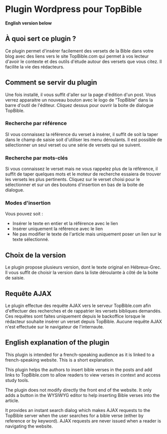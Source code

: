 Plugin Wordpress pour TopBible
==============================

**English version below**

## À quoi sert ce plugin ?

Ce plugin permet d'insérer facilement des versets de la Bible dans votre blog avec des liens vers le site TopBible.com qui permet à vos lecteur d'avoir le contexte et des outils d'étude autour des versets que vous citez. Il facilite la vie des rédacteurs.

## Comment se servir du plugin

Une fois installé, il vous suffit d'aller sur la page d'édition d'un post. Vous verrez apparaitre un nouveau bouton avec le logo de “TopBible” dans la barre d'outil de l'éditeur. Cliquez dessus pour ouvrir la boite de dialogue TopBible.

### Recherche par référence

SI vous connaissez la référence du verset à insérer, il suffit de soit la taper dans le champ de saisie soit d'utiliser les menu déroulants. Il est possible de sélectionner un seul verset ou une série de versets qui se suivent.

### Recherche par mots-clés

Si vous connaissez le verset mais ne vous rappelez plus de la référence, il suffit de taper quelques mots et le moteur de recherche essaiera de trouver les versets les plus pertinents. Cliquez sur le verset choisi pour le sélectionner et sur un des boutons d'insertion en bas de la boite de dialogue.

### Modes d'insertion

Vous pouvez soit :
+ Insérer le texte en entier et la référence avec le lien
+ Insérer uniquement la référence avec le lien
+ Ne pas modifier le texte de l'article mais uniquement poser un lien sur le texte sélectionné.

## Choix de la version

Le plugin propose plusieurs version, dont le texte original en Hébreux-Grec. Il vous suffit de choisir la version dans la liste déroulante à côté de la boite de saisie.

## Requête AJAX

Le plugin effectue des requête AJAX vers le serveur TopBible.com afin d'effectuer des recherches et de rappatrier les versets bibliques demandés. Ces requêtes sont faites uniquement depuis le backoffice lorsque le rédacteur souhaite insérer un verset depuis TopBible. Aucune requête AJAX n'est effectuée sur le navigateur de l'internaute.

## English explanation of the plugin

This plugin is intended for a french-speaking audience as it is linked to a french-speaking website. This is a short explanation.

This plugin helps the authors to insert bible verses in the posts and add links to TopBible.com to allow readers to view verses in context and access study tools.

The plugin does not modify directly the front end of the website. It only adds a button in the WYSIWYG editor to help inserting Bible verses into the article.

It provides an instant search dialog which makes AJAX requests to the TopBible server when the user searches for a bible verse (either by reference or by keyword). AJAX requests are never issued when a reader is navigating the website.


